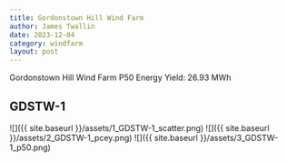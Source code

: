 ```yaml
---
title: Gordonstown Hill Wind Farm
author: James Twallin
date: 2023-12-04
category: windfarm
layout: post
---
```

Gordonstown Hill Wind Farm P50 Energy Yield: 26.93 MWh

GDSTW-1
-------------
![]({{ site.baseurl }}/assets/1_GDSTW-1_scatter.png)
![]({{ site.baseurl }}/assets/2_GDSTW-1_pcey.png)
![]({{ site.baseurl }}/assets/3_GDSTW-1_p50.png)


